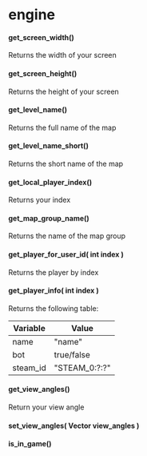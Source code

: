 # engine

#### **get\_screen\_width()** <a href="#get_screen_width" id="get_screen_width"></a>

Returns the width of your screen

#### **get\_screen\_height()** <a href="#get_screen_height" id="get_screen_height"></a>

Returns the height of your screen

#### **get\_level\_name()** <a href="#get_level_name" id="get_level_name"></a>

Returns the full name of the map

#### **get\_level\_name\_short()** <a href="#get_level_name_short" id="get_level_name_short"></a>

Returns the short name of the map

#### **get\_local\_player\_index()** <a href="#get_local_player_index" id="get_local_player_index"></a>

Returns your index

#### **get\_map\_group\_name()** <a href="#get_map_group_name" id="get_map_group_name"></a>

Returns the name of the map group

#### **get\_player\_for\_user\_id(** int index **)** <a href="#get_player_for_user_id-int-index" id="get_player_for_user_id-int-index"></a>

Returns the player by index

#### **get\_player\_info(** int index **)** <a href="#get_player_info-int-index" id="get_player_info-int-index"></a>

Returns the following table:

| Variable  | Value          |
| --------- | -------------- |
| name      | "name"         |
| bot       | true/false     |
| steam\_id | "STEAM\_0:?:?" |

#### **get\_view\_angles()** <a href="#get_view_angles" id="get_view_angles"></a>

Return your view angle

#### **set\_view\_angles(** Vector view\_angles **)** <a href="#set_view_angles-vector-view_angles" id="set_view_angles-vector-view_angles"></a>

#### **is\_in\_game()** <a href="#is_in_game" id="is_in_game"></a>

